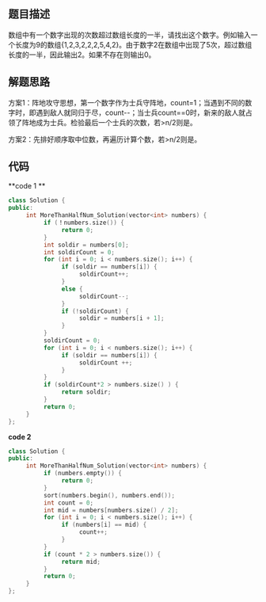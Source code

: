 ## 题目描述

数组中有一个数字出现的次数超过数组长度的一半，请找出这个数字。例如输入一个长度为9的数组{1,2,3,2,2,2,5,4,2}。由于数字2在数组中出现了5次，超过数组长度的一半，因此输出2。如果不存在则输出0。

## 解题思路

方案1：阵地攻守思想，第一个数字作为士兵守阵地，count=1；当遇到不同的数字时，即遇到敌人就同归于尽，count--；当士兵count==0时，新来的敌人就占领了阵地成为士兵。检验最后一个士兵的次数，若>n/2则是。

方案2：先排好顺序取中位数，再遍历计算个数，若>n/2则是。



## 代码

**code 1 **

```c++
class Solution {
public:
     int MoreThanHalfNum_Solution(vector<int> numbers) {
          if (！numbers.size()) {
               return 0;
          }
          int soldir = numbers[0];
          int soldirCount = 0;
          for (int i = 0; i < numbers.size(); i++) {
               if (soldir == numbers[i]) {
                    soldirCount++;
               }
               else {
                    soldirCount--;
               }
               if (!soldirCount) {
                    soldir = numbers[i + 1];
               }
          }
          soldirCount = 0;
          for (int i = 0; i < numbers.size(); i++) {
               if (soldir == numbers[i]) {
                    soldirCount ++;
               }
          }
          if (soldirCount*2 > numbers.size() ) {
               return soldir;
          }
          return 0;
     }
};
```

**code 2**

```c++
class Solution {
public:
     int MoreThanHalfNum_Solution(vector<int> numbers) {
          if (numbers.empty()) {
               return 0;
          }
          sort(numbers.begin(), numbers.end());
          int count = 0;
          int mid = numbers[numbers.size() / 2];
          for (int i = 0; i < numbers.size(); i++) {
               if (numbers[i] == mid) {
                    count++;
               }
          }
          if (count * 2 > numbers.size()) {
               return mid;
          }
          return 0;
     }
};
```

